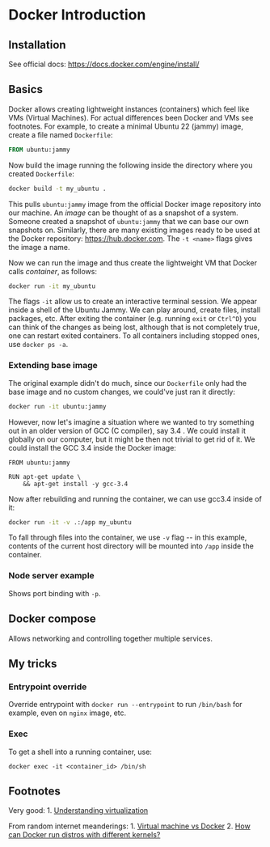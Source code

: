 # Docker Introduction

## Installation
See official docs: https://docs.docker.com/engine/install/

## Basics

Docker allows creating lightweight instances (containers) which feel like VMs (Virtual Machines).
For actual differences been Docker and VMs see footnotes. For example, to create a minimal Ubuntu 22 (jammy)
image, create a file named `Dockerfile`:
```Dockerfile
FROM ubuntu:jammy
```

Now build the image running the following inside the directory where you created `Dockerfile`:
```bash
docker build -t my_ubuntu .
```

This pulls `ubuntu:jammy` image from the official Docker image repository into our machine.
An *image* can be thought of as a snapshot of a system. Someone created a snapshot of `ubuntu:jammy` that we can
base our own snapshots on. Similarly, there are many existing images ready to be used at the Docker repository:
https://hub.docker.com. The `-t <name>` flags gives the image a name. 

Now we can run the image and thus create the lightweight VM that Docker calls *container*, as follows:
```bash
docker run -it my_ubuntu
```

The flags `-it` allow us to create an interactive terminal session.
We appear inside a shell of the Ubuntu Jammy. We can play around, create files, install packages, etc.
After exiting the container (e.g. running `exit` or `Ctrl^D`) you can think of the changes as being lost,
although that is not completely true, one can restart exited containers. To all containers including 
stopped ones, use `docker ps -a`.

### Extending base image
The original example didn't do much, since our `Dockerfile` only had the base image and no custom changes, we could've just
ran it directly:
```bash
docker run -it ubuntu:jammy
```

However, now let's imagine a situation where we wanted to try something out in an older version of GCC (C compiler), say 3.4 . We could
install it globally on our computer, but it might be then not trivial to get rid of it. We could install the GCC 3.4 inside the
Docker image:
```
FROM ubuntu:jammy

RUN apt-get update \
    && apt-get install -y gcc-3.4
```

Now after rebuilding and running the container, we can use gcc3.4 inside of it:
```bash
docker run -it -v .:/app my_ubuntu
```
To fall through files into the container, we use `-v` flag -- in this example, contents of the current host directory will be mounted
into `/app` inside the container.

### Node server example
Shows port binding with `-p`.

## Docker compose
Allows networking and controlling together multiple services.

## My tricks
### Entrypoint override
Override entrypoint with `docker run --entrypoint` to run `/bin/bash` for example, even on `nginx` image, etc.

### Exec
To get a shell into a running container, use:
```
docker exec -it <container_id> /bin/sh
```

## Footnotes

Very good:
    1. [Understanding virtualization](https://www.vmware.com/content/dam/digitalmarketing/vmware/en/pdf/techpaper/VMware_paravirtualization.pdf)

From random internet meanderings:
    1. [Virtual machine vs Docker](https://stackoverflow.com/questions/16047306/how-is-docker-different-from-a-virtual-machine)
    2. [How can Docker run distros with different kernels?](https://stackoverflow.com/questions/32841982/how-can-docker-run-distros-with-different-kernels)